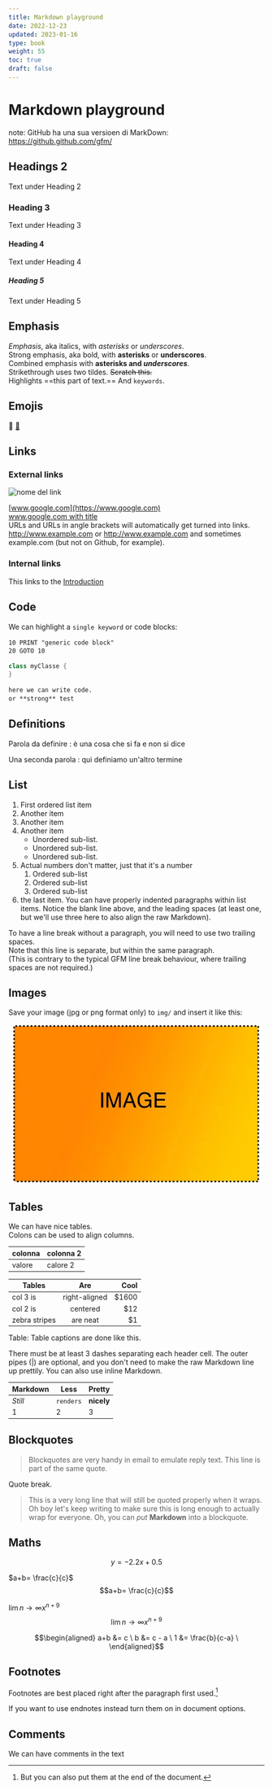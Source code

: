 ```yaml
---
title: Markdown playground
date: 2022-12-23
updated: 2023-01-16
type: book
weight: 55
toc: true
draft: false
---
```


# Markdown playground

note: GitHub ha una sua versioen di MarkDown: <https://github.github.com/gfm/>

## Headings 2

Text under Heading 2

### Heading 3

Text under Heading 3

#### Heading 4

Text under Heading 4

##### Heading 5

Text under Heading 5

## Emphasis

*Emphasis*, aka italics, with *asterisks* or _underscores_.  
Strong emphasis, aka bold, with **asterisks** or __underscores__.  
Combined emphasis with **asterisks and _underscores_**.  
Strikethrough uses two tildes. ~~Scratch this.~~  
Highlights ==this part of text.==
And `keywords`.  

## Emojis
🤣
[🤣](https://stefanocecere.com) 

## Links

### External links

![nome del link](https://www.sito.com)

[www.google.com](https://www.google.com)  
[www.google.com with title](https://www.google.com "Google's Homepage")   
URLs and URLs in angle brackets will automatically get turned into links.
http://www.example.com or <http://www.example.com> and sometimes
example.com (but not on Github, for example).

### Internal links
This links to the [Introduction](10_Introduzione.md) 

## Code

We can highlight a `single keyword` or code blocks:

```
10 PRINT "generic code block"
20 GOTO 10
```

```csharp
class myClasse {
}
```

```markdown
here we can write code.  
or **strong** test
```


## Definitions

Parola da definire
:  è una cosa che si fa e non si dice

Una seconda parola
:  qui definiamo un'altro termine

## List

1. First ordered list item
2. Another item
3. Another item
4. Another item
   - Unordered sub-list.
   - Unordered sub-list.
   - Unordered sub-list.
5. Actual numbers don't matter, just that it's a number
     1. Ordered sub-list
     2. Ordered sub-list
     3. Ordered sub-list
6. the last item.
  You can have properly indented paragraphs within list items. Notice the blank line above, and the leading spaces (at least one, but we'll use three here to also align the raw Markdown).

To have a line break without a paragraph, you will need to use two trailing spaces.  
Note that this line is separate, but within the same paragraph.  
(This is contrary to the typical GFM line break behaviour, where trailing spaces are not required.)

## Images

Save your image (jpg or png format only) to `img/` and insert it like this:

![Figure 1 caption text](img/image.webp)

## Tables

We can have nice tables.  
Colons can be used to align columns.  


| colonna | colonna 2 |
| --- | --- |
| valore | calore 2|



| Tables        | Are           | Cool  |
| ------------- |:-------------:| -----:|
| col 3 is      | right-aligned | $1600 |
| col 2 is      | centered      |   $12 |
| zebra stripes | are neat      |    $1 |

Table: Table captions are done like this.

There must be at least 3 dashes separating each header cell.
The outer pipes (|) are optional, and you don't need to make the
raw Markdown line up prettily. You can also use inline Markdown.

Markdown | Less | Pretty
--- | --- | ---
*Still* | `renders` | **nicely**
1 | 2 | 3

## Blockquotes

> Blockquotes are very handy in email to emulate reply text.
> This line is part of the same quote.

Quote break.

> This is a very long line that will still be quoted properly when it wraps. Oh boy let's keep writing to make sure this is long enough to actually wrap for everyone. Oh, you can *put* **Markdown** into a blockquote.

## Maths

$$
y = -2.2x + 0.5
$$

$a+b= \frac{c}{c}$
$$a+b= \frac{c}{c}$$

$\lim{n \to \infty} x^{n+9}$
$$\lim{n \to \infty} x^{n+9}$$

$$\begin{aligned}
  a+b &= c           \
  b &= c - a         \
  1 &= \frac{b}{c-a} \
\end{aligned}$$

## Footnotes

Footnotes are best placed right after the paragraph first used.[^footnote]

[^footnote]: But you can also put them at the end of the document.

If you want to use endnotes instead turn them on in document options.

## Comments

We can have comments in the text

<!-- Comments are not shown in the final PDF -->
